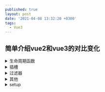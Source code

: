 ```yaml
---
published: true
layout: post
date: '2021-04-08 13:32:20 +0300'
tags:
  - Vue3
---
```

## 简单介绍vue2和vue3的对比变化


<details>
  <summary>生命周期函数</summary>
  <div class="details-box">
	 ~~beforeCreate~~ -> use setup()
    ~~created~~ -> use setup()
    beforeMount -> onBeforeMount
    mounted -> onMounted
    beforeUpdate -> onBeforeUpdate
    updated -> onUpdated
    beforeDestroy -> onBeforeUnmount
    destroyed -> onUnmounted
    errorCaptured -> onErrorCaptured
  </div>
</details>

<details>
  <summary>插槽</summary>
  <div class="details-box">
    v2 默认插槽
    <xmp>
      //父组件
      <div>装一杯牛奶</div>
      //item子组件
      <slot></slot>
    </xmp>

    v3 默认插槽
    原来的solt属性可以定义在任何元素上，现在v-solt只能是template元素上
    <xmp>
      //父组件
      // v-slot:default可以不加,只能定义在template上
      <template v-slot:default>
        <div>装一杯牛奶</div>
      </template>
      //item子组件
      <slot></slot>
    </xmp>

    v2 作用域插槽 v2
    <xmp>
      //父组件
      <div solt="size" slot-scope="data">data.msg</div>
      //item子组件
      <slot name="size" :msg="msg"></slot>
    </xmp>

    v3 作用域插槽
    <xmp>
      //父组件
      <template v-slot:default="data"> //具名写法
        <div>{data.msg}</div>
      </template>
      or
      <template v-slot="data">
        <div> {data.msg} </div>
      </template>
      //item子组件
      <slot name="size" :msg="msg"></slot>
    </xmp>
    当为独占默认插槽时，v-solt可以省略default不写；
    注意默认插槽的缩写语法不能和具名插槽混用，因为它会导致作用域不明确下面是官方的例子
    
    无效，会导致警告
    <xmp>
      <current-user v-slot="slotProps">
        <template v-slot:other="otherSlotProps">
          slotProps is NOT available here
        </template>
      </current-user>
    </xmp>

    v3 解构写法
    <xmp>
      <template v-slot:default="{msg}"> //解构
        <div>{msg}</div>
      </template>
    </xmp>
    v-slot 的解构还提供 重命名的写法
    <xmp>
      <template v-slot:default="{ msg : size }"> //解构
        <div>{size}</div>
      </template>
    </xmp>
    插槽的缩写
    可以把参数之前的所有内容 (v-slot:) 替换为字符 #。例如 v-slot:header 可以被重写为 #header
    v-slot:后面必须有值，不可写成#="{data}"
  </div>
</details>

<details>
  <summary>过滤器</summary>
  <div class="details-box">
  	从 Vue 3.0 开始，过滤器已删除，不再支持。
  </div>
</details>

<details>
  <summary>其他</summary>
  <div class="details-box">
    <p>Vue 3 的 Template 支持多个根标签，Vue 2 不支持</p>
    <p>Vue 3 有 createApp()，而 Vue 2 的是 new Vue()</p>
   
  </div>
</details>

<details>
  <summary>setup</summary>
  <div class="details-box">
    <p>执行时机</p>
     setup 函数会在 beforeCreate 之后、created 之前执行
    <p>接收传参数据</p>
     1、props
    <pre><code>
    	export default {
        props: {
          msg: {
            type: String,
            default: () => {}
          }
        },
        setup(props) {
          console.log(props);
        }
      }
    </code></pre>
    
    2、context
    
    setup 函数的第二个形参是一个上下文对象，这个上下文对象中包含了一些有用的属性，这些属性在 vue 2.x 中需要通过 this 访问到，在 vue 3.x 中，它们的访问方式如下：
    <pre><code>
    	const MyComponent = {
        setup(props, context) {
          context.attrs
          context.slots
          context.parent
          context.root
          context.emit
          context.refs
        }
      }
    </code></pre>
  </div>
</details>
